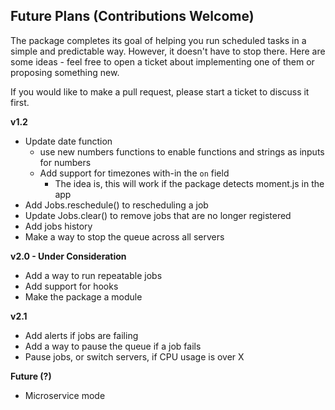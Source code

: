 ## Future Plans (Contributions Welcome)

The package completes its goal of helping you run scheduled tasks in a simple and predictable way. However, it doesn't have to stop there. Here are some ideas - feel free to open a ticket about implementing one of them or proposing something new.

If you would like to make a pull request, please start a ticket to discuss it first.

**v1.2**
 - Update date function
    - use new numbers functions to enable functions and strings as inputs for numbers
    - Add support for timezones with-in the `on` field
         - The idea is, this will work if the package detects moment.js in the app
 - Add Jobs.reschedule() to rescheduling a job
 - Update Jobs.clear() to remove jobs that are no longer registered
 - Add jobs history
 - Make a way to stop the queue across all servers
  

**v2.0 - Under Consideration**
 - Add a way to run repeatable jobs
 - Add support for hooks
 - Make the package a module

**v2.1**
 - Add alerts if jobs are failing
 - Add a way to pause the queue if a job fails 
 - Pause jobs, or switch servers, if CPU usage is over X

**Future (?)**
 - Microservice mode
